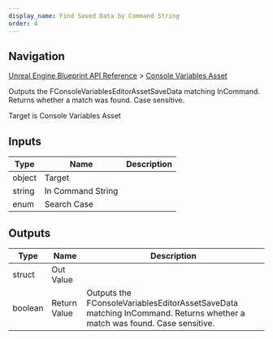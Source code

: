 ```yaml
---
display_name: Find Saved Data by Command String
order: 4
---
```

## Navigation

[Unreal Engine Blueprint API Reference](https://dev.epicgames.com/documentation/en-us/unreal-engine/BlueprintAPI) > [Console Variables Asset](https://dev.epicgames.com/documentation/en-us/unreal-engine/BlueprintAPI/ConsoleVariablesAsset)

Outputs the FConsoleVariablesEditorAssetSaveData matching InCommand. Returns whether a match was found. Case sensitive.

Target is Console Variables Asset

## Inputs

| Type | Name | Description |
| --- | --- | --- |
| object | Target |  |
| string | In Command String |  |
| enum | Search Case |  |

## Outputs

| Type | Name | Description |
| --- | --- | --- |
| struct | Out Value |  |
| boolean | Return Value | Outputs the FConsoleVariablesEditorAssetSaveData matching InCommand. Returns whether a match was found. Case sensitive. |
